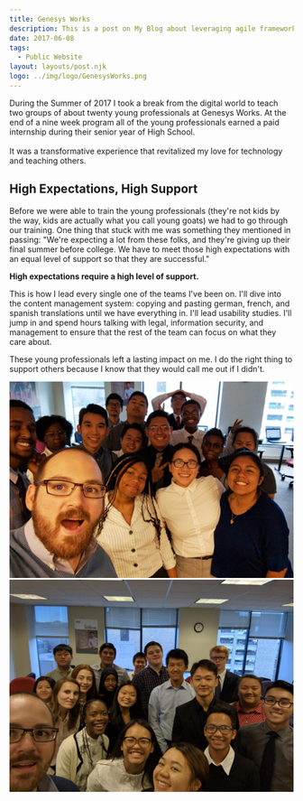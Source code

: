 ```yaml
---
title: Genesys Works
description: This is a post on My Blog about leveraging agile frameworks.
date: 2017-06-08
tags:
  - Public Website
layout: layouts/post.njk
logo: ../img/logo/GenesysWorks.png
---
```


<p class="lead-p">During the Summer of 2017 I took a break from the digital world to teach two groups of about twenty young professionals at Genesys Works. At the end of a nine week program all of the young professionals earned a paid internship during their senior year of High School.<br><br> It was a transformative experience that revitalized my love for technology and teaching others.</p>

## High Expectations, High Support

Before we were able to train the young professionals (they're not kids by the way, kids are actually what you call young goats) we had to go through our training. One thing that stuck with me was something they mentioned in passing: "We're expecting a lot from these folks, and they're giving up their final summer before college. We have to meet those high expectations with an equal level of support so that they are successful."

<strong>High expectations require a high level of support.</strong>

This is how I lead every single one of the teams I've been on. I'll dive into the content management system: copying and pasting german, french, and spanish translations until we have everything in. I'll lead usability studies. I'll jump in and spend hours talking with legal, information security, and management to ensure that the rest of the team can focus on what they care about.

These young professionals left a lasting impact on me. I do the right thing to support others because I know that they would call me out if I didn't.

<img src="/img/genesysworks/cohort-1.jpeg" alt="Image of me with a cohort of about 20 young professionals!"/>

<img src="/img/genesysworks/cohort-2.jpeg" alt="Another image of me with a cohort of about 20 young professionals!"/>
